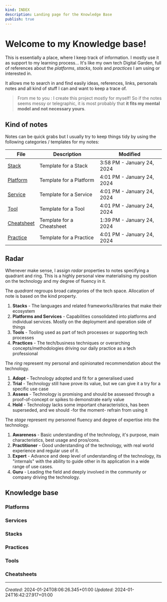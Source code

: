 ```yaml
---
kind: INDEX
description: Landing page for the Knowledge Base
publish: true
---
```


# Welcome to my Knowledge base!

This is essentially a place, where I keep track of information. I mostly use it as support to my learning process... It's like my own tech Digital Garden, full of references about the *platforms*, *stacks*, *tools* and *practices* I am using or interested in. 

It allows me to search in and find easily ideas, references, links, personals notes and all kind of stuff I can and want to keep a trace of.

> From me to you : I create this project mostly for myself! So if the notes seems messy or telegraphic,  it is most probably that **it fits my mental model and not necessary yours**. 

## Kind of notes
Notes can be quick grabs but I usually try to keep things tidy by using the following categories / templates for my notes: 

| File                                    | Description               | Modified                   |
| --------------------------------------- | ------------------------- | -------------------------- |
| [Stack](./Stack.md)           | Template for a Stack      | 3:58 PM - January 24, 2024 |
| [Platform](./Platform.md)     | Template for a Platform   | 4:01 PM - January 24, 2024 |
| [Service](./Service.md)       | Template for a Service    | 4:01 PM - January 24, 2024 |
| [Tool](./Tool.md)             | Template for a Tool       | 4:01 PM - January 24, 2024 |
| [Cheatsheet](./Cheatsheet.md) | Template for a Cheatsheet | 1:39 PM - January 24, 2024 |
| [Practice](./Practice.md)     | Template for a Practice   | 4:01 PM - January 24, 2024 |


## Radar
Whenever make sense, I assign *radar* properties to notes specifying a quadrant and ring. This is a highly personal view materialising my position on the technology and my degree of fluency in it.

The *quadrant* regroups broad categories of the tech space. Allocation of note is based on the kind property.
1. **Stacks** -  The languages and related frameworks/libraries that make their ecosystem
2. **Platforms and Services** - Capabilities consolidated into platforms and individual services. Mostly on the deployment and operation side of things
3. **Tools** - Tooling used as part of tech processes or supporting tech processes
4. **Practices** - The tech/business techniques or overarching concepts/methodologies driving our daily practice as a tech professional

The *ring* represent my personal and opinionated recommendation about the technology. 
1. **Adopt** - Technology adopted and fit for a generalised used
2. **Trial** - Technology still have prove its value, but we can give it a try for a specific use case
3. **Assess** - Technology is promising and should be assessed  through a proof-of-concept or spikes to demonstrate early value
5. **Hold** - Technology lacks some important characteristics, has been superseded, and we should -for the moment- refrain from using it

The *stage* represent my personnel fluency and degree of expertise into the technology.
1. **Awareness** - Basic understanding of the technology, it's purpose, main characteristics, best usage and pros/cons.
2. **Practitioner** - Good understanding of the technology, with real world experience and regular use of it.
3. **Expert** - Advance and deep level of understanding of the technology, its "internals" with the ability to guide other in its application in a wide range of use cases.
4. **Guru** - Leading the field and deeply involved in the community or company driving the technology.

## Knowledge base 

### Platforms



### Services



### Stacks



### Practices



### Tools



### Cheatsheets



----
*Created:* 2024-01-24T08:06:26.345+01:00
*Updated:* 2024-01-24T16:42:27.917+01:00